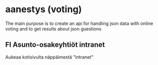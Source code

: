 # aanestys (voting)
The main purpose is to create an api for handling json data with online voting and to get results about json guestions 
## FI Asunto-osakeyhtiöt intranet
Aukeaa kotisivulta näppäimestä "intranet"
